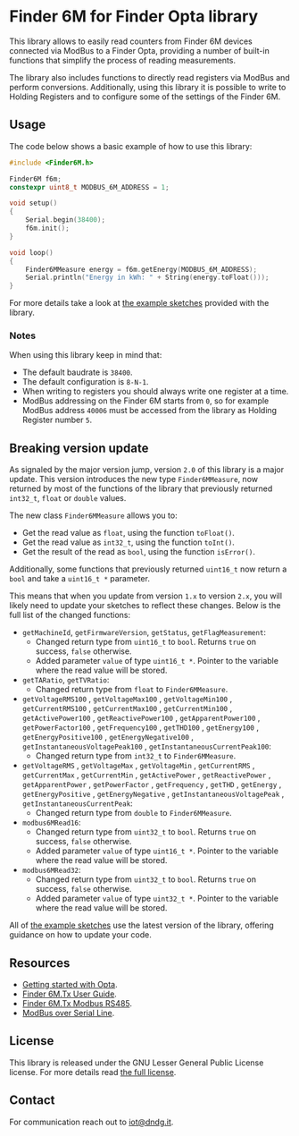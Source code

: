 # Finder 6M for Finder Opta library

This library allows to easily read counters from Finder 6M devices connected
via ModBus to a Finder Opta, providing a number of built-in functions that
simplify the process of reading measurements.

The library also includes functions to directly read registers via ModBus and
perform conversions. Additionally, using this library it is possible to write
to Holding Registers and to configure some of the settings of the Finder 6M.

## Usage

The code below shows a basic example of how to use this library:

```cpp
#include <Finder6M.h>

Finder6M f6m;
constexpr uint8_t MODBUS_6M_ADDRESS = 1;

void setup()
{
    Serial.begin(38400);
    f6m.init();
}

void loop()
{
    Finder6MMeasure energy = f6m.getEnergy(MODBUS_6M_ADDRESS);
    Serial.println("Energy in kWh: " + String(energy.toFloat()));
}
```

For more details take a look at [the example sketches](./examples/) provided
with the library.

### Notes

When using this library keep in mind that:

* The default baudrate is `38400`.
* The default configuration is `8-N-1`.
* When writing to registers you should always write one register at a time.
* ModBus addressing on the Finder 6M starts from `0`, so for example ModBus
address `40006` must be accessed from the library as Holding Register number
`5`.

## Breaking version update

As signaled by the major version jump, version `2.0` of this library is a major
update. This version introduces the new type `Finder6MMeasure`, now returned by
most of the functions of the library that previously returned `int32_t`,
`float` or `double` values.

The new class `Finder6MMeasure` allows you to:

* Get the read value as `float`, using the function `toFloat()`.
* Get the read value as `int32_t`, using the function `toInt()`.
* Get the result of the read as `bool`, using the function `isError()`.

Additionally, some functions that previously returned `uint16_t` now return a
`bool` and take a `uint16_t *` parameter.

This means that when you update from version `1.x` to version `2.x`, you will
likely need to update your sketches to reflect these changes. Below is the full
list of the changed functions:

* `getMachineId`, `getFirmwareVersion`, `getStatus`, `getFlagMeasurement`:
  * Changed return type from `uint16_t` to `bool`. Returns `true` on success,
    `false` otherwise.
  * Added parameter `value` of type `uint16_t *`. Pointer to the variable where
    the read value will be stored.
* `getTARatio`, `getTVRatio`:
  * Changed return type from `float` to `Finder6MMeasure`.
* `getVoltageRMS100` , `getVoltageMax100` , `getVoltageMin100` ,
  `getCurrentRMS100` , `getCurrentMax100` , `getCurrentMin100` ,
  `getActivePower100` , `getReactivePower100` , `getApparentPower100` ,
  `getPowerFactor100` , `getFrequency100` , `getTHD100` , `getEnergy100` ,
  `getEnergyPositive100` , `getEnergyNegative100` ,
  `getInstantaneousVoltagePeak100` , `getInstantaneousCurrentPeak100`:
  * Changed return type from `int32_t` to `Finder6MMeasure`.
* `getVoltageRMS` , `getVoltageMax` , `getVoltageMin` ,
  `getCurrentRMS` , `getCurrentMax` , `getCurrentMin` ,
  `getActivePower` , `getReactivePower` , `getApparentPower` ,
  `getPowerFactor` , `getFrequency` , `getTHD` , `getEnergy` ,
  `getEnergyPositive` , `getEnergyNegative` ,
  `getInstantaneousVoltagePeak` , `getInstantaneousCurrentPeak`:
  * Changed return type from `double` to `Finder6MMeasure`.
* `modbus6MRead16`:
  * Changed return type from `uint32_t` to `bool`. Returns `true` on success,
    `false` otherwise.
  * Added parameter `value` of type `uint16_t *`. Pointer to the variable where
    the read value will be stored.
* `modbus6MRead32`:
  * Changed return type from `uint32_t` to `bool`. Returns `true` on success,
    `false` otherwise.
  * Added parameter `value` of type `uint32_t *`. Pointer to the variable where
    the read value will be stored.

All of [the example sketches](./examples/) use the latest version of the
library, offering guidance on how to update your code.

## Resources

* [Getting started with
  Opta](https://opta.findernet.com/en/tutorial/getting-started).
* [Finder 6M.Tx User
  Guide](https://cdn.findernet.com/app/uploads/6M.Tx-User-Guide.pdf).
* [Finder 6M.Tx Modbus
  RS485](https://cdn.findernet.com/app/uploads/Modbus_RS485_6MTx.pdf).
* [ModBus over Serial
  Line](https://www.modbus.org/docs/Modbus_over_serial_line_V1_02.pdf).

## License

This library is released under the GNU Lesser General Public License license.
For more details read [the full license](./LICENSE.txt).

## Contact

For communication reach out to <iot@dndg.it>.
